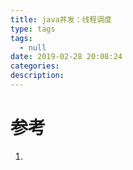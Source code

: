 ```yaml
---
title: java并发：线程调度
type: tags
tags:
  - null
date: 2019-02-28 20:08:24
categories:
description:
---
```




# 参考 #

1. 
